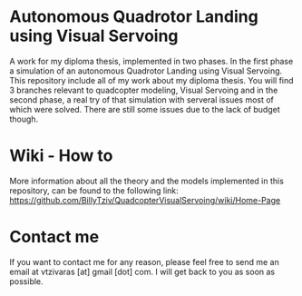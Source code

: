 # Autonomous Quadrotor Landing using Visual Servoing
A work for my diploma thesis, implemented in two phases. In the first phase a simulation of an autonomous Quadrotor Landing using Visual Servoing. This repository include all of my work about my diploma thesis. You will find 3 branches relevant to quadcopter modeling, Visual Servoing and in the second phase, a real try of that simulation with serveral issues most of which were solved. There are still some issues due to the lack of budget though.

# Wiki - How to
More information about all the theory and the models implemented in this repository, can be found to the following link: https://github.com/BillyTziv/QuadcopterVisualServoing/wiki/Home-Page

# Contact me
If you want to contact me for any reason, please feel free to send me an email at vtzivaras [at] gmail [dot] com. I will get back to you as soon as possible.
